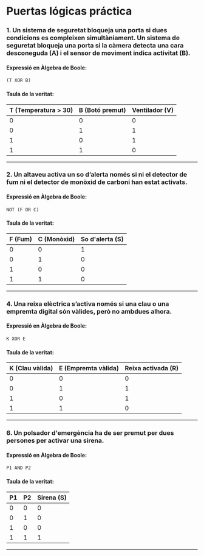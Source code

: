 # Puertas lógicas práctica

### 1. Un sistema de seguretat bloqueja una porta si dues condicions es compleixen simultàniament. Un sistema de seguretat bloqueja una porta si la càmera detecta una cara desconeguda (A) i el sensor de moviment indica activitat (B).

#### **Expressió en Àlgebra de Boole:**
```
(T XOR B)
```

#### **Taula de la veritat:**
| T (Temperatura > 30) | B (Botó premut) | Ventilador (V) |
|---|---|---|
| 0 | 0 | 0 |
| 0 | 1 | 1 |
| 1 | 0 | 1 |
| 1 | 1 | 0 |

---
### 2. Un altaveu activa un so d’alerta només si ni el detector de fum ni el detector de monòxid de carboni han estat activats.

#### **Expressió en Àlgebra de Boole:**
```
NOT (F OR C)
```

#### **Taula de la veritat:**
| F (Fum) | C (Monòxid) | So d'alerta (S) |
|---|---|---|
| 0 | 0 | 1 |
| 0 | 1 | 0 |
| 1 | 0 | 0 |
| 1 | 1 | 0 |

---
### 4. Una reixa elèctrica s’activa només si una clau o una empremta digital són vàlides, però no ambdues alhora.

#### **Expressió en Àlgebra de Boole:**
```
K XOR E
```

#### **Taula de la veritat:**
| K (Clau vàlida) | E (Empremta vàlida) | Reixa activada (R) |
|---|---|---|
| 0 | 0 | 0 |
| 0 | 1 | 1 |
| 1 | 0 | 1 |
| 1 | 1 | 0 |

---
### 6. Un polsador d'emergència ha de ser premut per dues persones per activar una sirena.

#### **Expressió en Àlgebra de Boole:**
```
P1 AND P2
```

#### **Taula de la veritat:**
| P1 | P2 | Sirena (S) |
|---|---|---|
| 0 | 0 | 0 |
| 0 | 1 | 0 |
| 1 | 0 | 0 |
| 1 | 1 | 1 |

---
